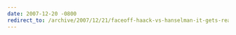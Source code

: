 ```yaml
---
date: 2007-12-20 -0800
redirect_to: /archive/2007/12/21/faceoff-haack-vs-hanselman-it-gets-real.aspx/
---
```

